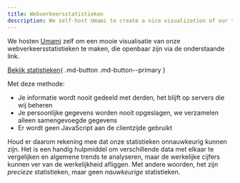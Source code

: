 ```yaml
---
title: Webverkeersstatistieken
description: We self-host Umami to create a nice visualization of our traffic statistics, which are made public here.
---
```


<!-- markdownlint-disable MD051 -->

We hosten [Umami](https://umami.is) zelf om een mooie visualisatie van onze webverkeersstatistieken te maken, die openbaar zijn via de onderstaande link.

[Bekijk statistieken](https://stats.privacyguides.net/share/nVWjyd2QfgOPBhMF/www.privacyguides.org){ .md-button .md-button--primary }

Met deze methode:

- Je informatie wordt nooit gedeeld met derden, het blijft op servers die wij beheren
- Je persoonlijke gegevens worden nooit opgeslagen, we verzamelen alleen samengevoegde gegevens
- Er wordt geen JavaScript aan de clientzijde gebruikt

Houd er daarom rekening mee dat onze statistieken onnauwkeurig kunnen zijn. Het is een handig hulpmiddel om verschillende data met elkaar te vergelijken en algemene trends te analyseren, maar de werkelijke cijfers kunnen ver van de werkelijkheid afliggen. Met andere woorden, het zijn _precieze_ statistieken, maar geen _nauwkeurige_ statistieken.
